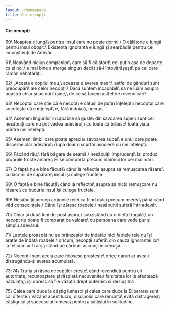 ```yaml
---
layout: dhammapada
title: Cei necopți
---
```

#### Cei necopți

60\\
Noaptea e lungă\\
pentru insul care nu poate dormi.\\
O călătorie e lungă pentru insul obosit.\\
Existența ignorantă e lungă și searbădă\\
pentru cei inconștienți de Adevăr.

61\\
Neavând niciun companion\\
care să fi călătorit\\
cel puțin așa de departe ca și noi,\\
e mai bine a merge singur\\
decât să-i întovărășești\\
pe cei care rămân nehotărâți.

62\\
„Acesta e copilul meu,\\
aceasta e averea mea”:\\
astfel de gânduri sunt preocupări\\
ale celor necopți.\\
Dacă suntem incapabili\\
să ne luăm asupra noastră chiar și pe noi înșine,\\
de ce să facem astfel de revendicări?

63\\
Necoptul care știe că e necopt\\
e câtuși de puțin înțelept;\\
necoptul care socotește că e înțelept\\
e, fără îndoială, necopt.

64\\
Asemeni lingurilor incapabile să guste\\
din savoarea supei\\
sunt cei nesăbuiți care nu pot vedea adevărul,\\
cu toate că trăiesc\\
toată viața printre cei înțelepți.

65\\
Asemeni limbii care poate aprecia\\
savoarea supei\\
e unul care poate discerne clar adevărul\\
după doar o scurtă\\
asociere cu cei înțelepți.

66\\
Făcând rău,\\
fără băgare de seamă,\\
nesăbuiții imprudenți\\
își produc propriile fructe amare.\\
Ei se comportă precum inamicii lor cei mai mari.

67\\
O faptă nu e bine făcută\\
când la reflecție asupra sa remușcarea răsare:\\
cu lacrimi de supărare\\
insul își culege fructele.

68\\
O faptă e bine făcută\\
când la reflecție\\
asupra sa nicio remușcare nu răsare:\\
cu bucurie insul își culege fructele.

69\\
Nesăbuiții percep acțiunile rele\\
ca fiind dulci precum mierea\\
până când văd consecințele.\\
Când își zăresc roadele,\\
nesăbuiții suferă într-adevăr.

70\\
Chiar și după luni de post aspru,\\
subzistând cu o dietă frugală,\\
un necopt nu poate fi comparat ca valoare\\
cu persoana care vede pur și simplu adevărul.

71\\
Laptele proaspăt nu se brânzește\\
de îndată;\\
nici faptele rele nu își arată\\
de îndată roadele;\\
oricum, necopții suferă\\
din cauza ignoranței lor\\
la fel cum ar fi arși\\
stând pe cărbuni ascunși în cenușă.

72\\
Necopții sunt aceia care folosesc prostește\\
orice daruri ar avea,\\
distrugându-și averea acumulată.

73-74\\
Trufia și râvna necopților crește\\
când revendică pentru ei\\
autoritate, recunoaștere și răsplată necuvenite:\\
falsitatea lor le afectează năzuința,\\
își doresc să fie văzuți\\
drept puternici și deslușitori.

75\\
Calea care duce la câștig lumesc\\
și calea care duce la Eliberare\\
sunt căi diferite.\\
Văzând acest lucru, discipolul care renunță\\
evită distragerea\\
câștigului și succesului lumesc\\
pentru a sălășlui în solitudine.
